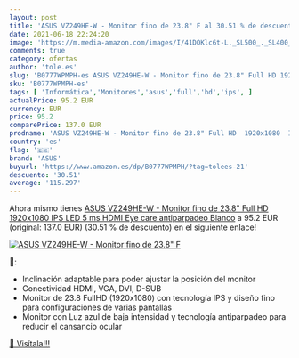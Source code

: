 ```yaml
---
layout: post
title: 'ASUS VZ249HE-W - Monitor fino de 23.8" F al 30.51 % de descuento'
date: 2021-06-18 22:24:20
image: 'https://m.media-amazon.com/images/I/41DOKlc6t-L._SL500_._SL400_.jpg'
comments: true
category: ofertas
author: 'tole.es'
slug: 'B0777WPMPH-es ASUS VZ249HE-W - Monitor fino de 23.8" Full HD 1920x1080...'
sku: 'B0777WPMPH-es'
tags: [ 'Informática','Monitores','asus','full','hd','ips', ]
actualPrice: 95.2 EUR
currency: EUR
price: 95.2
comparePrice: 137.0 EUR
prodname: 'ASUS VZ249HE-W - Monitor fino de 23.8" Full HD  1920x1080  IPS  LED  5 ms  HDMI  Eye care  antiparpadeo  Blanco'
country: 'es'
flag: '🇪🇸'
brand: 'ASUS'
buyurl: 'https://www.amazon.es/dp/B0777WPMPH/?tag=tolees-21'
descuento: '30.51'
average: '115.297'
---
```


Ahora mismo tienes [ASUS VZ249HE-W - Monitor fino de 23.8" Full HD  1920x1080  IPS  LED  5 ms  HDMI  Eye care  antiparpadeo  Blanco](https://www.amazon.es/dp/B0777WPMPH/?tag=tolees-21) a 95.2 EUR (original: 137.0 EUR) (30.51 %  de descuento) en el siguiente enlace!

[![ASUS VZ249HE-W - Monitor fino de 23.8" F](https://m.media-amazon.com/images/I/41DOKlc6t-L._SL500_._SL400_.jpg)](https://www.amazon.es/dp/B0777WPMPH/?tag=tolees-21)

🔎:

- Inclinación adaptable para poder ajustar la posición del monitor
- Conectividad HDMI, VGA, DVI, D-SUB
- Monitor de 23.8 FullHD (1920x1080) con tecnología IPS y diseño fino para configuraciones de varias pantallas
- Monitor con Luz azul de baja intensidad y tecnología antiparpadeo para reducir el cansancio ocular

[🛒 Visítala!!!](https://www.amazon.es/dp/B0777WPMPH/?tag=tolees-21)
